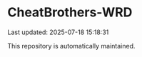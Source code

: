 # CheatBrothers-WRD

Last updated: 2025-07-18 15:18:31

This repository is automatically maintained.
